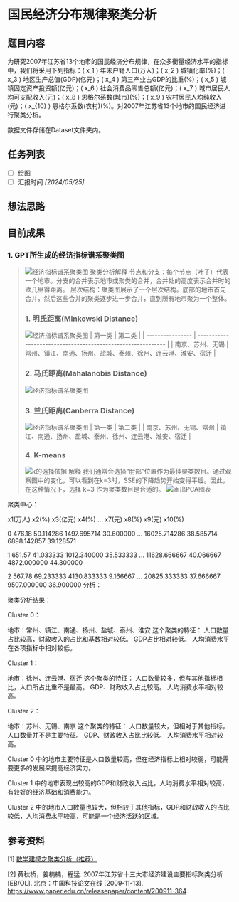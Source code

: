 # 国民经济分布规律聚类分析

## 题目内容
为研究2007年江苏省13个地市的国民经济分布规律，在众多衡量经济水平的指标中，我们将采用下列指标：\( x_1 \) 年末户籍人口(万人)；\( x_2 \) 城镇化率(%)；\( x_3 \) 地区生产总值(GDP)(亿元)；\( x_4 \) 第三产业占GDP的比重(%)；\( x_5 \) 城镇固定资产投资额(亿元)；\( x_6 \) 社会消费品零售总额(亿元)；\( x_7 \) 城市居民人均可支配收入(元)；\( x_8 \) 恩格尔系数(城市)(%)；\( x_9 \) 农村居民人均纯收入(元)；\( x_{10} \) 恩格尔系数(农村)(%)。对2007年江苏省13个地市的国民经济进行聚类分析。

数据文件存储在Dataset文件夹内。

## 任务列表
- [ ] 绘图
- [ ] 汇报时间  *[2024/05/25]* 

## 想法思路


## 目前成果
### 1. GPT所生成的经济指标谱系聚类图
> ![经济指标谱系聚类图](/国民经济分布/img/Figure_3.png)
聚类分析解释
节点和分支：每个节点（叶子）代表一个地市。分支的合并表示地市或聚类的合并，合并处的高度表示合并时的欧几里得距离。
层次结构：聚类图展示了一个层次结构。底部的地市首先合并，然后这些合并的聚类逐步进一步合并，直到所有地市聚为一个整体。
>### 1. 明氏距离(Minkowski Distance)
> ![经济指标谱系聚类图](/国民经济分布/img/Figure_4.png)
| 第一类           | 第二类                                                       |
| ---------------- | ------------------------------------------------------------ |
| 南京、苏州、无锡 | 常州、镇江、南通、扬州、盐城、泰州、徐州、连云港、淮安、宿迁 |
>### 2. 马氏距离(Mahalanobis Distance)
> ![经济指标谱系聚类图](/国民经济分布/img/Figure_5.png)
>### 3. 兰氏距离(Canberra Distance)
> ![经济指标谱系聚类图](/国民经济分布/img/Figure_6.png)
> | 第一类 | 第二类 |
> | 南京、苏州、无锡、常州 | 镇江、南通、扬州、盐城、泰州、徐州、连云港、淮安、宿迁	 |
>### 4. K-means
> ![k的选择依据](/国民经济分布/img/Figure_7.png)
解释
我们通常会选择“肘部”位置作为最佳聚类数目。通过观察图中的变化，可以看到在k=3时，SSE的下降趋势开始变得平缓。因此，在这种情况下，选择 k=3 作为聚类数目是合适的。
> ![画出PCA图表](/国民经济分布/img/Figure_8.png)

聚类中心：

   x1​(万人)     x2​(%)      x3​(亿元)     x4​(%)  ...        x7​(元)     x8​(%)       x9​(元)    x10​(%)

0   476.18  50.114286  1497.695714  30.600000  ...  16025.714286  38.585714  6898.142857  39.128571

1   651.57  41.033333  1012.340000  35.533333  ...  11628.666667  40.066667  4872.000000  44.300000

2   567.78  69.233333  4130.833333   9.166667  ...  20825.333333  37.666667  9507.000000  36.900000
分析：

聚类分析结果：

Cluster 0：

地市：常州、镇江、南通、扬州、盐城、泰州、淮安
这个聚类的特征：
人口数量占比较高，财政收入的占比和基数相对较低。
GDP占比相对较低。
人均消费水平在各项指标中相对较低。

Cluster 1：

地市：徐州、连云港、宿迁
这个聚类的特征：
人口数量较多，但与其他指标相比，人口所占比重不是最高。
GDP、财政收入占比较高。
人均消费水平相对较高。

Cluster 2：

地市：苏州、无锡、南京
这个聚类的特征：
人口数量较大，但相对于其他指标，人口数量并不是主要特征。
GDP、财政收入占比比较低。
人均消费水平相对较高。

Cluster 0 中的地市主要特征是人口数量较高，但在经济指标上相对较弱，可能需要更多的发展来提高经济实力。

Cluster 1 中的地市表现出较高的GDP和财政收入占比，人均消费水平相对较高，有较好的经济基础和消费能力。

Cluster 2 中的地市人口数量也较大，但相较于其他指标，GDP和财政收入的占比较低，人均消费水平较高，可能是一个经济活跃的区域。



## 参考资料
[1] [数学建模之聚类分析（推荐）](https://blog.csdn.net/qq_40605167/article/details/100045676?ops_request_misc=%257B%2522request%255Fid%2522%253A%2522171599989016777224444236%2522%252C%2522scm%2522%253A%252220140713.130102334..%2522%257D&request_id=171599989016777224444236&biz_id=0&utm_medium=distribute.pc_search_result.none-task-blog-2~all~sobaiduend~default-2-100045676-null-null.142^v100^pc_search_result_base6&utm_term=%E6%95%B0%E5%AD%A6%E5%BB%BA%E6%A8%A1%E8%81%9A%E7%B1%BB%E5%88%86%E6%9E%90%E4%BE%8B%E9%A2%98&spm=1018.2226.3001.4187) 

[2] 黄秋桥，姜楠楠，程猛. 2007年江苏省十三大市经济建设主要指标聚类分析[EB/OL]. 北京：中国科技论文在线 [2009-11-13]. https://www.paper.edu.cn/releasepaper/content/200911-364.